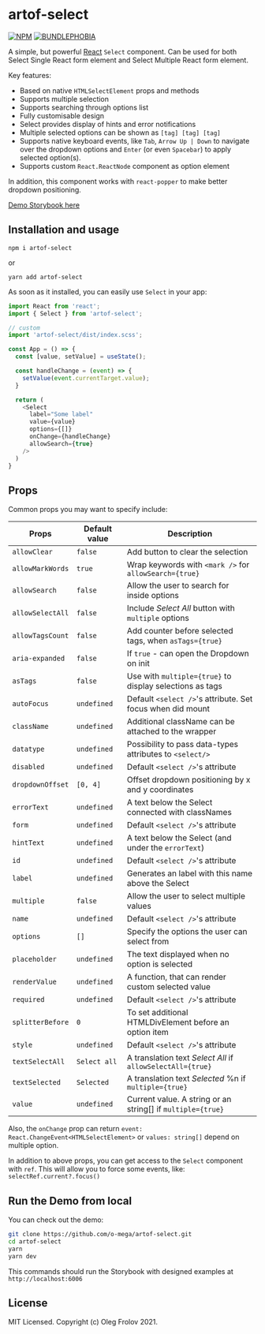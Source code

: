 # artof-select
[![NPM](https://img.shields.io/npm/v/artof-select.svg)](https://www.npmjs.com/package/artof-select)
[![BUNDLEPHOBIA](https://img.shields.io/bundlephobia/minzip/artof-select)](https://bundlephobia.com/result?p=artof-select)

A simple, but powerful [React](https://reactjs.com) `Select` component.
Can be used for both Select Single React form element and Select Multiple React form element.

Key features:
- Based on native `HTMLSelectElement` props and methods
- Supports multiple selection
- Supports searching through options list
- Fully customisable design
- Select provides display of hints and error notifications
- Multiple selected options can be shown as `[tag] [tag] [tag]`
- Supports native keyboard events, like `Tab`, `Arrow Up | Down` to navigate over the dropdown options and `Enter` (or even `Spacebar`) to apply selected option(s).
- Supports custom `React.ReactNode` component as option element

In addition, this component works with `react-popper` to make better dropdown positioning.

[Demo Storybook here](https://o-mega.github.io/artof-select)

## Installation and usage

`npm i artof-select`

or

`yarn add artof-select`

As soon as it installed, you can easily use `Select` in your app:

```js
import React from 'react';
import { Select } from 'artof-select';

// custom
import 'artof-select/dist/index.scss';

const App = () => {
  const [value, setValue] = useState();

  const handleChange = (event) => {
    setValue(event.currentTarget.value);
  }

  return (
    <Select
      label="Some label"
      value={value}
      options={[]}
      onChange={handleChange}
      allowSearch={true}
    />
  )
}
```

## Props

Common props you may want to specify include:

| Props                | Default value | Description                                                 |
| -------------------- | ------------- | ----------------------------------------------------------- |
| `allowClear`         | `false`       | Add button to clear the selection                           |
| `allowMarkWords`     | `true`        | Wrap keywords with `<mark />` for `allowSearch={true}`      |
| `allowSearch`        | `false`       | Allow the user to search for inside options                 |
| `allowSelectAll`     | `false`       | Include _Select All_ button with `multiple` options         |
| `allowTagsCount`     | `false`       | Add counter before selected tags, when `asTags={true}`      |
| `aria-expanded`      | `false`       | If `true` - can open the Dropdown on init                   |
| `asTags`             | `false`       | Use with `multiple={true}` to display selections as tags    |
| `autoFocus`          | `undefined`   | Default `<select />`'s attribute. Set focus when did mount  |
| `className`          | `undefined`   | Additional className can be attached to the wrapper         |
| `datatype`           | `undefined`   | Possibility to pass data-types attributes to `<select/>`    |
| `disabled`           | `undefined`   | Default `<select />`'s attribute                            |
| `dropdownOffset`     | `[0, 4]`      | Offset dropdown positioning by x and y coordinates          |
| `errorText`          | `undefined`   | A text below the Select connected with classNames           |
| `form`               | `undefined`   | Default `<select />`'s attribute                            |
| `hintText`           | `undefined`   | A text below the Select (and under the `errorText`)         |
| `id`                 | `undefined`   | Default `<select />`'s attribute                            |
| `label`              | `undefined`   | Generates an label with this name above the Select          |
| `multiple`           | `false`       | Allow the user to select multiple values                    |
| `name`               | `undefined`   | Default `<select />`'s attribute                            |
| `options`            | `[]`          | Specify the options the user can select from                |
| `placeholder`        | `undefined`   | The text displayed when no option is selected               |
| `renderValue`        | `undefined`   | A function, that can render custom selected value           |
| `required`           | `undefined`   | Default `<select />`'s attribute                            |
| `splitterBefore`     | `0`           | To set additional HTMLDivElement before an option item      |
| `style`              | `undefined`   | Default `<select />`'s attribute                            |
| `textSelectAll`      | `Select all`  | A translation text _Select All_ if `allowSelectAll={true}`  |
| `textSelected`       | `Selected`    | A translation text _Selected_ %n if `multiple={true}`       |
| `value`              | `undefined`   | Current value. A string or an string[] if `multiple={true}` |

Also, the `onChange` prop can return `event: React.ChangeEvent<HTMLSelectElement>` or `values: string[]` depend on multiple option.

In addition to above props, you can get access to the `Select` component with `ref`.
This will allow you to force some events, like: `selectRef.current?.focus()`

## Run the Demo from local

You can check out the demo:
```sh
git clone https://github.com/o-mega/artof-select.git
cd artof-select
yarn
yarn dev
```

This commands should run the Storybook with designed examples at `http://localhost:6006`

## License

MIT Licensed. Copyright (c) Oleg Frolov 2021.

